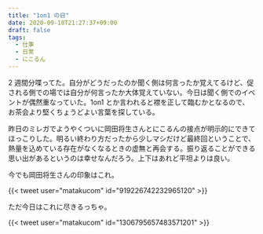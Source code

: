 ```yaml
---
title: "1on1 の日"
date: 2020-09-18T21:27:37+09:00
draft: false
tags: 
  - 仕事
  - 日常
  - にこるん
---
```


2 週間分喋ってた。自分がどうだったのか聞く側は何言ったか覚えてるけど、促される側での場では自分が何言ったか大体覚えていない。今日は聞く側でのイベントが偶然重なっていた。1on1 とか言われると襟を正して臨むかとなるので、お茶会より堅くちょうどよい言葉を探している。

昨日のミレガでようやくついに岡田将生さんとにこるんの接点が明示的にできてほっこりした。明るい終わり方だったから少しマシだけど最終回ということで、熱量を込めている存在がなくなるときの虚無と再会する。振り返ることができる思い出があるというのは幸せなんだろう。上下はあれど平坦よりは良い。

今でも岡田将生さんの印象はこれ。

{{< tweet user="matakucom" id="919226742232965120" >}}


ただ今日はこれに尽きるっちゃ。

{{< tweet user="matakucom" id="1306795657483571201" >}}
